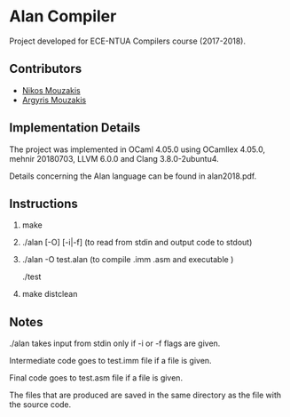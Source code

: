 # Alan Compiler

Project developed for ECE-NTUA Compilers course (2017-2018).

## Contributors

* [Nikos Mouzakis](https://github.com/nim1821)
* [Argyris Mouzakis](https://github.com/argymouz)

## Implementation Details

The project was implemented in OCaml 4.05.0 using OCamllex 4.05.0, mehnir 20180703, LLVM 6.0.0 and Clang 3.8.0-2ubuntu4.

Details concerning the Alan language can be found in alan2018.pdf.

## Instructions

1) make

2) ./alan [-O] [-i|-f] (to read from stdin and output code to stdout)

3) ./alan -O test.alan (to compile .imm .asm and executable )

   ./test

4) make distclean

## Notes

./alan takes input from stdin only if -i or -f flags are given.

Intermediate code goes to test.imm file if a file is given.

Final code goes to test.asm file if a file is given.

The files that are produced are saved in the same directory as the file with the source code.
